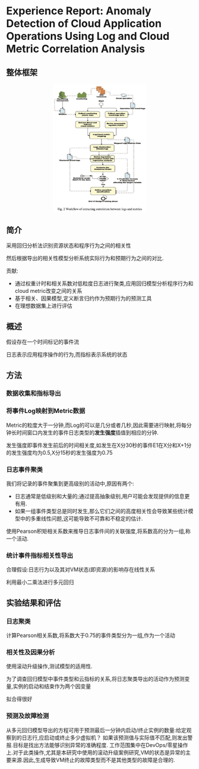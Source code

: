 # Experience Report: Anomaly Detection of Cloud Application Operations Using Log and Cloud Metric Correlation Analysis

## 整体框架
<div align="center">
<img src="https://raw.githubusercontent.com/XLab-Tongji/RCAToolbox/File/ZHS/week7/extract_correlation_between_logs_and_metrics.png" width=50%>
</div>


## 简介
采用回归分析法识别资源状态和程序行为之间的相关性

然后根据导出的相关性模型分析系统实际行为和预期行为之间的对比.

贡献:
- 通过权重计时和相关系数对低粒度日志进行聚类,应用回归模型分析程序行为和cloud metric改变之间的关系
- 基于相关、因果模型,定义断言归约作为预期行为的预测工具
- 在理想数据集上进行评估

## 概述
假设存在一个时间标记的事件流

日志表示应用程序操作的行为,而指标表示系统的状态

## 方法
### 数据收集和指标导出

### 将事件Log映射到Metric数据
Metric的粒度大于一分钟,而Log的可以是几分或者几秒,因此需要进行映射,将每分钟长时间窗口内发生的事件日志类型的**发生强度**插值到相应的分钟.

发生强度即事件发生前后的时间相关度,如发生在X分30秒的事件E1在X分和X+1分的发生强度均为0.5,X分15秒的发生强度为0.75

### 日志事件聚类
我们将记录的事件聚集到更高级别的活动中,原因有两个:
- 日志通常是低级别和大量的;通过提高抽象级别,用户可能会发现提供的信息更有用.
- 如果一组事件类型总是同时发生,那么它们之间的高度相关性会导致某些统计模型中的多重线性问题,这可能导致不可靠和不稳定的估计.

使用Pearson积矩相关系数来推导日志事件间的关联强度,将系数高的分为一组,称一个活动.

### 统计事件指标相关性导出
合理假设:日志行为以及其对VM状态(即资源)的影响存在线性关系

利用最小二乘法进行多元回归

## 实验结果和评估
### 日志聚类
计算Pearson相关系数,将系数大于0.75的事件类型分为一组,作为一个活动

### 相关性及因果分析
使用滚动升级操作,测试模型的适用性.

为了调查回归模型中事件类型和云指标的关系,将日志聚类导出的活动作为预测变量,实例的启动和结束作为两个因变量

拟合得很好

### 预测及故障检测
从多元回归模型导出的方程可用于预测最后一分钟内启动/终止实例的数量:给定观察到的日志行,应启动或终止多少虚拟机？
如果该预测值与实际值不匹配,则发出警报.目标是找出方法能够识别异常的准确程度.
工作范围集中在DevOps/零星操作上.对于此类操作,尤其是本研究中使用的滚动升级案例研究,VM的状态是异常的主要来源.因此,生成导致VM终止的故障类型而不是其他类型的故障是合理的.
